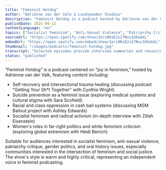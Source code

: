 ```yaml
---
title: "Feminist Hotdog"
author: "Adrienne van der Valk & Loudspeaker Studios"
description: "Feminist Hotdog is a podcast hosted by Adrienne van der Valk, dedicated to finding joy and resistance through feminism. The show focuses on everyday feminist practices, marginalized group experiences, and social justice advocacy, covering content including self-recovery, prison system criticism, gender and mental health, socialist feminism, and far-right political criticism. With an intimate, highly critical style emphasizing voices of women, transgender, and non-binary groups, it represents a warm yet radical presence in American feminist podcasting."
publishDate: 2025-09-12
contentLanguage: "en"
topics: ["Socialist Feminism", "Anti-Sexual Violence", "Patriarchy Critique", "Gender Politics"]
sourceUrl: "https://open.spotify.com/show/2ers0KxE2sI7Nuz1U6abkL"
embedUrl: "https://open.spotify.com/embed/show/2ers0KxE2sI7Nuz1U6abkL"
thumbnail: "/images/podcasts/feminist-hotdog.jpg"
transcript: "Selected episodes provide interview summaries and resource links, see feministhotdog.com or Loudspeaker Studios"
status: "published"
---
```


"Feminist Hotdog" is a podcast centered on "joy in feminism," hosted by Adrienne van der Valk, featuring content including:

- Self-recovery and intersectional trauma healing (discussing podcast "Getting Your Sh*t Together" with Cynthia Wright)
- Suicide prevention as a feminist issue (exploring medical systems and cultural stigma with Sara Scofield)
- Racial and class oppression in cash bail systems (discussing MGM Bailout project with Ashley Edwards)
- Socialist feminism and radical activism (in-depth interview with Zillah Eisenstein)
- Women's roles in far-right politics and white feminism criticism (exploring global extremism with Heidi Beirich)

Suitable for audiences interested in socialist feminism, anti-sexual violence, patriarchy critique, gender politics, and oral history issues, especially communities interested in the intersection of feminism and social justice. The show's style is warm and highly critical, representing an independent voice in feminist podcasting.